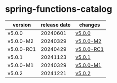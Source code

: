 # spring-functions-catalog

|  version   | release date |                changes                 |
|------------|--------------|----------------------------------------|
| v5.0.0     | 20240601     | [v5.0.0](./v5.0.0-20240601.md)         |
| v5.0.0-M2  | 20240329     | [v5.0.0-M2](./v5.0.0-M2-20240329.md)   |
| v5.0.0-RC1 | 20240429     | [v5.0.0-RC1](./v5.0.0-RC1-20240429.md) |
| v5.0.1     | 20241123     | [v5.0.1](./v5.0.1-20241123.md)         |
| v5.0.0-M1  | 20240329     | [v5.0.0-M1](./v5.0.0-M1-20240329.md)   |
| v5.0.2     | 20241221     | [v5.0.2](./v5.0.2-20241221.md)         |

